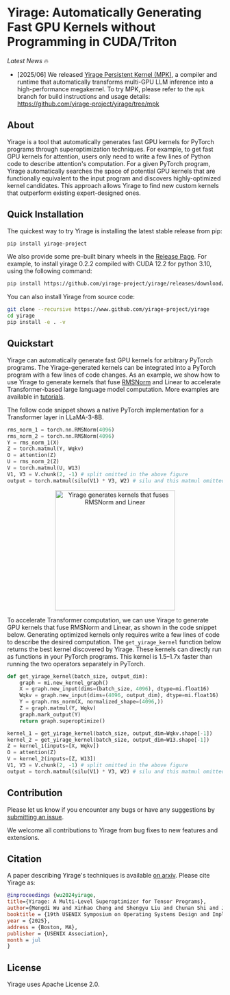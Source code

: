 # Yirage: Automatically Generating Fast GPU Kernels without Programming in CUDA/Triton

*Latest News* 🔥
* [2025/06] We released [Yirage Persistent Kernel (MPK)](https://github.com/yirage-project/yirage/tree/mpk), a compiler and runtime that automatically transforms multi-GPU LLM inference into a high-performance megakernel. To try MPK, please refer to the `mpk` branch for build instructions and usage details: https://github.com/yirage-project/yirage/tree/mpk

## About
Yirage is a tool that automatically generates fast GPU kernels for PyTorch programs through superoptimization techniques. For example, to get fast GPU kernels for attention, users only need to write a few lines of Python code to describe attention's computation. For a given PyTorch program, Yirage automatically searches the space of potential GPU kernels that are functionally equivalent to the input program and discovers highly-optimized kernel candidates. This approach allows Yirage to find new custom kernels that outperform existing expert-designed ones.

## Quick Installation

The quickest way to try Yirage is installing the latest stable release from pip:
```bash
pip install yirage-project
```

We also provide some pre-built binary wheels in the [Release Page](https://github.com/yirage-project/yirage/releases/latest). For example, to install yirage 0.2.2 compiled with CUDA 12.2 for python 3.10, using the following command:
```bash
pip install https://github.com/yirage-project/yirage/releases/download/v0.2.2/yirage_project-0.2.2+cu122-cp310-cp310-linux_x86_64.whl
```

You can also install Yirage from source code:
```bash
git clone --recursive https://www.github.com/yirage-project/yirage
cd yirage
pip install -e . -v
```

## Quickstart
Yirage can automatically generate fast GPU kernels for arbitrary PyTorch programs. The Yirage-generated kernels can be integrated into a PyTorch program with a few lines of code changes. As an example, we show how to use Yirage to generate  kernels that fuse [RMSNorm](https://arxiv.org/pdf/1910.07467) and Linear to accelerate Transformer-based large language model computation. More examples are available in [tutorials](https://yirage-project.readthedocs.io/en/latest/tutorials/index.html).

The follow code snippet shows a native PyTorch implementation for a Transformer layer in LLaMA-3-8B.
```python
rms_norm_1 = torch.nn.RMSNorm(4096)
rms_norm_2 = torch.nn.RMSNorm(4096)
Y = rms_norm_1(X)
Z = torch.matmul(Y, Wqkv)
O = attention(Z)
U = rms_norm_2(Z)
V = torch.matmul(U, W13)
V1, V3 = V.chunk(2, -1) # split omitted in the above figure
output = torch.matmul(silu(V1) * V3, W2) # silu and this matmul omitted in the above figure
```
<p align="center">
<img src="img/llama-3-8b-rms-norm-linear.png?raw=true" alt="Yirage generates kernels that fuses RMSNorm and Linear" height="280"/>
</p>

To accelerate Transformer computation, we can use Yirage to generate GPU kernels that fuse RMSNorm and Linear, as shown in the code snippet below. Generating optimized kernels only requires write a few lines of code to describe the desired computation. The `get_yirage_kernel` function below returns the best kernel discovered by Yirage. These kernels can directly run as functions in your PyTorch programs. This kernel is 1.5–1.7x faster than running the two operators separately in PyTorch.

```python
def get_yirage_kernel(batch_size, output_dim):
    graph = mi.new_kernel_graph()
    X = graph.new_input(dims=(batch_size, 4096), dtype=mi.float16)
    Wqkv = graph.new_input(dims=(4096, output_dim), dtype=mi.float16)
    Y = graph.rms_norm(X, normalized_shape=(4096,))
    Z = graph.matmul(Y, Wqkv)
    graph.mark_output(Y)
    return graph.superoptimize()

kernel_1 = get_yirage_kernel(batch_size, output_dim=Wqkv.shape[-1])
kernel_2 = get_yirage_kernel(batch_size, output_dim=W13.shape[-1])
Z = kernel_1(inputs=[X, Wqkv])
O = attention(Z)
V = kernel_2(inputs=[Z, W13])
V1, V3 = V.chunk(2, -1) # split omitted in the above figure
output = torch.matmul(silu(V1) * V3, W2) # silu and this matmul omitted in the above figure
```

## Contribution
Please let us know if you encounter any bugs or have any suggestions by [submitting an issue](https://github.com/yirage-project/yirage/issues).

We welcome all contributions to Yirage from bug fixes to new features and extensions.

## Citation
A paper describing Yirage's techniques is available [on arxiv](https://arxiv.org/abs/2405.05751). Please cite Yirage as:

``` bibtex
@inproceedings {wu2024yirage,
title={Yirage: A Multi-Level Superoptimizer for Tensor Programs}, 
author={Mengdi Wu and Xinhao Cheng and Shengyu Liu and Chunan Shi and Jianan Ji and Kit Ao and Praveen Velliengiri and Xupeng Miao and Oded Padon and Zhihao Jia},
booktitle = {19th USENIX Symposium on Operating Systems Design and Implementation (OSDI 25)},
year = {2025},
address = {Boston, MA},
publisher = {USENIX Association},
month = jul
}
```

## License
Yirage uses Apache License 2.0.
